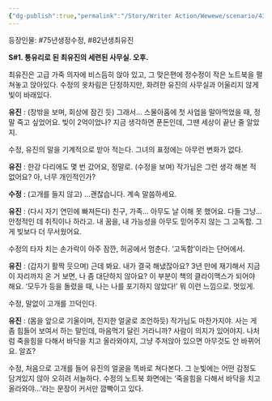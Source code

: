 ```yaml
---
{"dg-publish":true,"permalink":"/Story/Writer Action/Wewewe/scenario/43. 바닥을 어떻게 치고 올라갈 수 있나요/"}
---
```


등장인물:  #75년생정수정, #82년생최유진

**S#1. 통유리로 된 최유진의 세련된 사무실. 오후.**

최유진은 고급 가죽 의자에 비스듬히 앉아 있고, 그 맞은편에 정수정이 작은 노트북을 펼쳐놓고 앉아있다. 수정의 옷차림은 단정하지만, 화려한 유진의 사무실과 어울리지 않게 빛이 바래있다.

**유진** : (창밖을 보며, 회상에 잠긴 듯) 그래서… 스물아홉에 첫 사업을 말아먹었을 때, 정말 죽고 싶었어요. 빚이 2억이었나? 지금 생각하면 푼돈인데, 그땐 세상이 끝난 줄 알았지.

수정, 유진의 말을 기계적으로 받아 적는다. 그녀의 표정에는 아무런 변화가 없다.

**유진** : 한강 다리에도 몇 번 갔어요, 정말로. (수정을 보며) 작가님은 그런 생각 해본 적 없어요? 아, 너무 개인적인가?

**수정** : (고개를 들지 않고) …괜찮습니다. 계속 말씀하세요.

**유진** :  (다시 자기 연민에 빠져든다) 친구, 가족… 아무도 날 이해 못 했어요. 다들 그냥… 안정적인 데 취직이나 하라고. 내 꿈을, 내 가능성을 아무도 믿어주지 않는 그 고독함. 그게 빚보다 더 무서웠어요.

수정의 타자 치는 손가락이 아주 잠깐, 허공에서 멈춘다. ‘고독함’이라는 단어에서.

**유진** : (갑자기 활짝 웃으며) 근데 봐요. 내가 결국 해냈잖아요? 3년 만에 재기해서 지금 이 자리까지 온 거 보면, 나 좀 대단하지 않아요? 이 부분이 책의 클라이맥스가 되어야 해요. ‘모두가 등을 돌렸을 때, 나는 나를 포기하지 않았다!’ 뭐 이런 느낌으로. 멋있게.

수정, 말없이 고개를 끄덕인다.

**유진** : (몸을 앞으로 기울이며, 진지한 얼굴로 조언하듯) 작가님도 마찬가지야. 사는 게 좀 힘들어 보여서 하는 말인데, 마음먹기 달린 거라니까? 사람이 의지가 있어야지. 나처럼 죽을힘을 다해서 바닥을 치고 올라와야지, 그냥 주저앉아 있으면 아무것도 안 바뀌어요. 알죠?

수정, 처음으로 고개를 들어 유진의 얼굴을 똑바로 쳐다본다. 
그 눈빛에는 어떤 감정도 담겨있지 않아 오히려 서늘하다.
수정의 노트북 화면에는 ‘죽을힘을 다해서 바닥을 치고 올라와야…’라는 문장이 커서만 깜빡이고 있다.